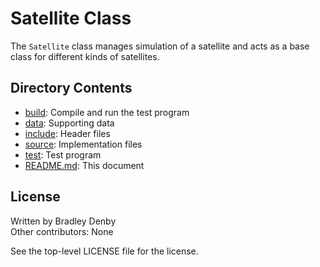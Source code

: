 # Satellite Class

The `Satellite` class manages simulation of a satellite and acts as a base class
for different kinds of satellites.

## Directory Contents

* [build](build/README.md): Compile and run the test program
* [data](data/README.md): Supporting data
* [include](include/Satellite.hpp): Header files
* [source](source/Satellite.cpp): Implementation files
* [test](test/test-satellite.cpp): Test program
* [README.md](README.md): This document

## License

Written by Bradley Denby  
Other contributors: None

See the top-level LICENSE file for the license.
